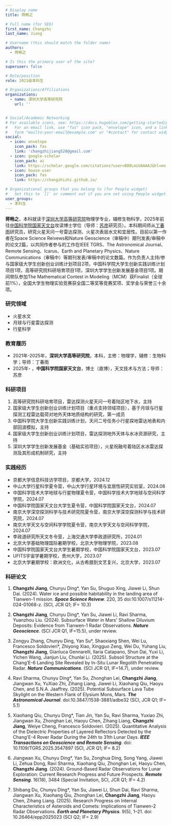 ```yaml
---
# Display name
title: 蒋畅之

# Full name (for SEO)
first_name: Changzhi
last_name: Jiang

# Username (this should match the folder name)
authors:
  - 蒋畅之

# Is this the primary user of the site?
superuser: false

# Role/position
role: 2021级本科生

# Organizations/Affiliations
organizations:
  - name: 深圳大学高等研究院
    url: ''


# Social/Academic Networking
# For available icons, see: https://docs.hugoblox.com/getting-started/page-builder/#icons
#   For an email link, use "fas" icon pack, "envelope" icon, and a link in the
#   form "mailto:your-email@example.com" or "#contact" for contact widget.
social:
  - icon: envelope
    icon_pack: fas
    link: 'changzhijiang528@gmail.com'
  - icon: google-scholar
    icon_pack: ai
    link: https://scholar.google.com/citations?user=B80LmiUAAAAJ&hl=en
  - icon: house-user
    icon_pack: fas
    link: https://changzhizhi.github.io/

# Organizational groups that you belong to (for People widget)
#   Set this to `[]` or comment out if you are not using People widget.
user_groups:
  - 本科生
---
```


**蒋畅之**，本科就读于[深圳大学高等研究院](https://ias.szu.edu.cn/)物理学专业，辅修生物科学，2025年前往[中国科学院国家天文台](http://www.bao.ac.cn/)攻读博士学位（导师：[苏彦](https://people.ucas.ac.cn/~suyan)研究员）。本科期间师从[丁春雨](https://ias.szu.edu.cn/info/1046/2793.htm)研究员，研究火星天问一号雷达探测、火星次表层水文和宜居性。目前以第一作者在Space Science Reivews和Nature Geoscience（审稿中）期刊发表/审稿中的论文2篇，以共同作者参与的工作在IEEE TGRS、The Astronomical Journal、Remote Sensing、Icarus、Earth and Planetary Physics、Nature Communications（审稿中）等期刊发表/审稿中的论文数篇。作为负责人主持/参与国家级大学生创新创业训练计划项目2项，中国科学院大学生创新实践训练计划项目1项，高等研究院科研培育项目1项，深圳大学学生创新发展基金项目1项。期间带队参加The Mathematical Contest in Modeling（MCM）获Finalist（全球前1%），全国大学生物理实验竞赛获全国二等奖等竞赛奖项、奖学金与荣誉三十余项。

### 研究领域
  - 火星水文
  - 月球与行星雷达探测
  - 行星科学

### 教育履历

  - 2021年-2025年，**深圳大学高等研究院**，本科，主修：物理学，辅修：生物科学；导师：丁春雨
  - 2025年- ，**中国科学院国家天文台**，博士（直博），天文技术与方法；导师：苏彦


### 科研项目
1. 高等研究院科研培育项目，雷达探测火星天问一号着陆区地下水，主持
2. 国家级大学生创新创业训练计划项目（重点支持领域项目），基于月球与行星探测工程雷达载荷对地外天体地质结构的研究，第一成员
3. 中国科学院大学生创新实践训练计划，天问二号任务小行星探地雷达地表和内部回波模拟，主持
4. 国家级大学生创新创业训练计划项目，雷达探测地外天体与水冰资源研究，主持
5. 深圳大学学生创新发展基金（基础实验项目），火星祝融号着陆区水冰雷达探测及其形成机制研究，主持


### 实践经历

- 京都大学信息科技访学项目，京都大学，2024.12
- 中山大学行星科学夏令营，中山大学行星环境与宜居性研究实验室，2024.08
- 中国科学技术大学地球与行星物理夏令营，中国科学技术大学地球与空间科学学院，2024.07
- 中国科学院国家天文台大学生夏令营，中国科学院国家天文台，2024.07
- 南京大学深空探测科学与技术研究院夏令营，南京大学深空探测科学与技术研究院，2024.07
- 南京大学天文与空间科学学院夏令营，南京大学天文与空间科学学院，2024.07
- 李政道研究所天文冬令营，上海交通大学李政道研究所，2024.01
- 北京大学基础物理国际暑期学校，北京大学物理学院，2023.08
- 中国科学院国家天文台大学生暑期学校，中国科学院国家天文台，2023.07
- UFITS宇宙学暑期学校，贵州大学，2023.07
- 北京大学暑期学校：欧洲文化，从古希腊到文艺复兴，北京大学，2023.07

### 科研论文

1. **Changzhi Jiang**, Chunyu Ding*, Yan Su, Shuguo Xing, Jiawei Li, Shun Dai. (2024). Water ice and possible habitability in the landing area of Tianwen-1 mission. **_Space Science Reivew_**. 220, 35 doi:10.1007/s11214-024-01068-z. (SCI, JCR Q1; IF= 10.3)
2. **Changzhi Jiang**, Chunyu Ding*, Yan Su, Jiawei Li, Ravi Sharma, Yuanzhou Liu. (2024). Subsurface Water in Mars' Shallow Diluvium Deposits: Evidence from Tianwen-1 Radar Observations. **_Nature Geoscience_**. (SCI JCR Q1, IF=15.5), under review.
3. Zongyu Zhang, Chunyu Ding, Yan Su*, Shaoxiang Shen, Wei Lu, Francesco Soldovieri*, Zhiyong Xiao, Xingguo Zeng, Wei Du, Yuhang Liu, **Changzhi Jiang**, Gianluca Gennarelli, Ilaria Catapano, Shun Dai, Yuxi Li, Yichen Wang, Jianjun Liu, Chunlai Li. (2025). Subsoil Structure at the Chang’E-6 Landing Site Revealed by In-Situ Lunar Regolith Penetrating Radar. **_Nature Communications_**. (SCI JCR Q1, IF=14.7), under review.
4. Ravi Sharma, Chunyu Ding*, Yan Su, Zhonghan Lei, **Changzhi Jiang**, Jiangwan Xu, YuXiao Zhi, Zihang Liang, Jiawei Li, Xiaohang Qiu, Haoyu Chen, and S.N.A. Jaaffrey. (2025). Potential Subsurface Lava Tube Skylight on the Western Flank of Elysium Mons, Mars. **_The Astronomical Journal_**. doi:10.3847/1538-3881/adbe32 (SCI, JCR Q1; IF= 5.1)
5. Xiaohang Qiu, Chunyu Ding*, Tian Jin, Yan Su, Ravi Sharma, Yuxiao Zhi, Jiangwan Xu, Zhonghan Lei, Haoyu Chen, Zihang Liang, **Changzhi Jiang**, Weiye Cheng, Francesco Soldovieri. (2025). Quantitative Analysis of the Dielectric Properties of Layered Reflectors Detected by the Chang'E-4 Rover Radar During the 24th to 31th Lunar Days. **_IEEE Transactions on Geoscience and Remote Sensing_**. doi: 10.1109/TGRS.2025.3547897 (SCI, JCR Q1; IF= 8.2) 

6. Jiangwan Xu, Chunyu Ding*, Yan Su, Zonghua Ding, Song Yang, Jiawei Li, Zehua Dong, Ravi Sharma, Xiaohang Qiu, Zhonghan Lei, Haoyu Chen, **Changzhi Jiang**. (2024). Ground-Based Radar Observations for Lunar Exploration: Current Research Progress and Future Prospects. **_Remote Sensing_**. 16(18), 3484 (Special Invitation, SCI, JCR Q1; IF= 4.2) 
7. Shibang Du, Chunyu Ding*, Yan Su, Jiawei Li, Shun Dai, Ravi Sharma, Jiangwan Xu, Xiaohang Qiu, Zhonghan Lei, **Changzhi Jiang**, Haoyu Chen, Zihang Liang. (2025). Research Progress on Internal Characteristics of Asteroids and Comets: Implications of Tianwen-2 Radar Observations. **_Earth and Planetary Physics_**. 9(5), 1–21. doi: 10.26464/epp2025023 (SCI Q2; IF= 2.9)